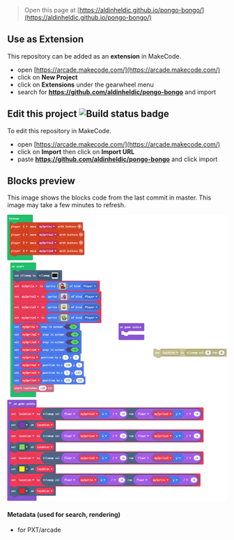  


> Open this page at [https://aldinheldic.github.io/pongo-bongo/](https://aldinheldic.github.io/pongo-bongo/)

## Use as Extension

This repository can be added as an **extension** in MakeCode.

* open [https://arcade.makecode.com/](https://arcade.makecode.com/)
* click on **New Project**
* click on **Extensions** under the gearwheel menu
* search for **https://github.com/aldinheldic/pongo-bongo** and import

## Edit this project ![Build status badge](https://github.com/aldinheldic/pongo-bongo/workflows/MakeCode/badge.svg)

To edit this repository in MakeCode.

* open [https://arcade.makecode.com/](https://arcade.makecode.com/)
* click on **Import** then click on **Import URL**
* paste **https://github.com/aldinheldic/pongo-bongo** and click import

## Blocks preview

This image shows the blocks code from the last commit in master.
This image may take a few minutes to refresh.

![A rendered view of the blocks](https://github.com/aldinheldic/pongo-bongo/raw/master/.github/makecode/blocks.png)

#### Metadata (used for search, rendering)

* for PXT/arcade
<script src="https://makecode.com/gh-pages-embed.js"></script><script>makeCodeRender("{{ site.makecode.home_url }}", "{{ site.github.owner_name }}/{{ site.github.repository_name }}");</script>
